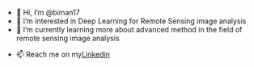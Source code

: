- 👋 Hi, I’m @biman17
- 👀 I’m interested in Deep Learning for Remote Sensing image analysis
- 🌱 I’m currently learning more about advanced method in the field of remote sensing image analysis
<!--- - 💞️ I’m looking to collaborate on --->
- 📫 Reach me on my<a href="https://www.linkedin.com/in/biman17/">Linkedin</a>

<!---
biman17/biman17 is a ✨ special ✨ repository because its `README.md` (this file) appears on your GitHub profile.
You can click the Preview link to take a look at your changes.
--->
